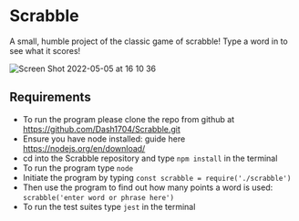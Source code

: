 # Scrabble

A small, humble project of the classic game of scrabble! Type a word in to see what it scores!

![Screen Shot 2022-05-05 at 16 10 36](https://user-images.githubusercontent.com/93666673/166954953-3abbd80f-150c-4df1-8c62-37fbd8039cfc.png)

## Requirements

- To run the program please clone the repo from github at https://github.com/Dash1704/Scrabble.git
- Ensure you have node installed: guide here https://nodejs.org/en/download/
- cd into the Scrabble repository and type ```npm install``` in the terminal
- To run the program type ```node```
- Initiate the program by typing ```const scrabble = require('./scrabble')```
- Then use the program to find out how many points a word is used: ```scrabble('enter word or phrase here')```
- To run the test suites type ```jest``` in the terminal


